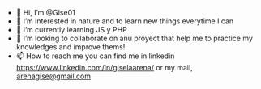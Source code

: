 - 👋 Hi, I’m @Gise01
- 👀 I’m interested in nature and to learn new things everytime I can
- 🌱 I’m currently learning JS y PHP
- 💞️ I’m looking to collaborate on anu proyect that help me to practice my knowledges and improve thems!
- 📫 How to reach me you can find me in linkedin https://www.linkedin.com/in/giselaarena/ or my mail, arenagise@gmail.com

<!---
Gise01/Gise01 is a ✨ special ✨ repository because its `README.md` (this file) appears on your GitHub profile.
You can click the Preview link to take a look at your changes.
--->
